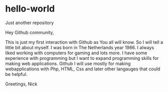 # hello-world
Just another repository

Hey Github community,

This is just my first interaction with Github as You all will know. So I will tell a little bit about myself.
I was born in The Netherlands year 1986. I always liked working with computers for gaming and lots more.
I have some experience with programming but I want to expand programming skills for making web applications.
Github I will use mostly for making webapplications with Php, HTML, Css and later other langauges that
could be helpful.

Greetings,
Nick
